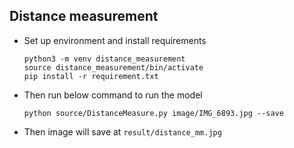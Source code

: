 ## Distance measurement 

-  Set up environment and install requirements
    ```
    python3 -m venv distance_measurement
    source distance_measurement/bin/activate
    pip install -r requirement.txt

    ```     
- Then run below command to run the model
    ```
    python source/DistanceMeasure.py image/IMG_6893.jpg --save

    ```
- Then image will save at ``` result/distance_mm.jpg ``` 

